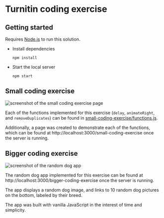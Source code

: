 # Turnitin coding exercise

## Getting started

Requires [Node.js](https://nodejs.org/) to run this solution.

- Install dependencies
  ```
  npm install
  ```
- Start the local server
  ```
  npm start
  ```

## Small coding exercise

![screenshot of the small coding exercise page](https://github.com/punit-shah/turnitin-coding-test/assets/6018387/54a0017b-6fcb-4c38-9dbd-e2ac860a9700)

Each of the functions implemented for this exercise (`delay`, `animateRight`, and `removeDuplicates`) can be found in [small-coding-exercise/functions.js](https://github.com/punit-shah/turnitin-coding-test/blob/main/src/small-coding-exercise/functions.js).

Additionally, a page was created to demonstrate each of the functions, which can be found at http://localhost:3000/small-coding-exercise once the server is running.

## Bigger coding exercise

![screenshot of the random dog app](https://github.com/punit-shah/turnitin-coding-test/assets/6018387/33a1786b-7790-43b3-a778-bb06433f0b4c)

The random dog app implemented for this exercise can be found at http://localhost:3000/bigger-coding-exercise once the server is running.

The app displays a random dog image, and links to 10 random dog pictures on the bottom, labeled by their breed.

The app was built with vanilla JavaScript in the interest of time and simplicity.
